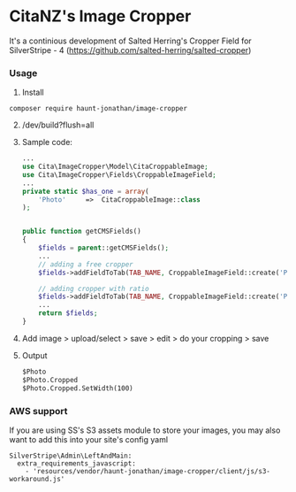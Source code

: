 # CitaNZ's Image Cropper
It's a continious development of Salted Herring's Cropper Field for SilverStripe - 4 (https://github.com/salted-herring/salted-cropper)

### Usage
1. Install
  ```
  composer require haunt-jonathan/image-cropper
  ```

2. /dev/build?flush=all

3. Sample code:

    ```php
    ...
    use Cita\ImageCropper\Model\CitaCroppableImage;
    use Cita\ImageCropper\Fields\CroppableImageField;
    ...
    private static $has_one = array(
        'Photo'     =>  CitaCroppableImage::class
    );


    public function getCMSFields()
    {
        $fields = parent::getCMSFields();
        ...
        // adding a free cropper
        $fields->addFieldToTab(TAB_NAME, CroppableImageField::create('PhotoID', A_TITLE_TO_THE_FILED));

        // adding cropper with ratio
        $fields->addFieldToTab(TAB_NAME, CroppableImageField::create('PhotoID', A_TITLE_TO_THE_FILED)->setCropperRatio(16/9));
        ...
        return $fields;        
    }

    ```

4. Add image > upload/select > save > edit > do your cropping > save

5. Output
    ```html
    $Photo
    $Photo.Cropped
    $Photo.Cropped.SetWidth(100)
    ```

### AWS support
If you are using SS's S3 assets module to store your images, you may also want to add this into your site's config yaml
```
SilverStripe\Admin\LeftAndMain:
  extra_requirements_javascript:
    - 'resources/vendor/haunt-jonathan/image-cropper/client/js/s3-workaround.js'
```
